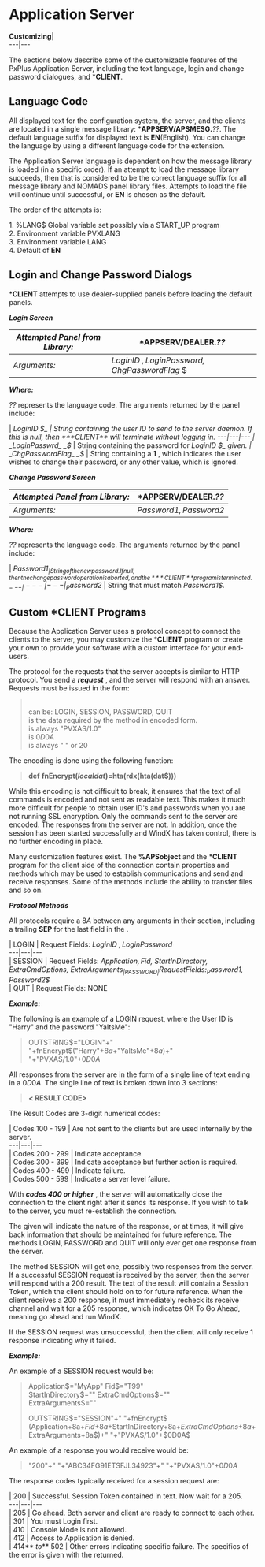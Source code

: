 # Application Server  
  
**Customizing**|   
---|---  
  
The sections below describe some of the customizable features of the PxPlus Application Server, including the text language, login and change password dialogues, and ***CLIENT**.

## Language Code

All displayed text for the configuration system, the server, and the clients are located in a single message library: ***APPSERV/APSMESG.**_??_. The default language suffix for displayed text is **EN**(English). You can change the language by using a different language code for the extension.

The Application Server language is dependent on how the message library is loaded (in a specific order). If an attempt to load the message library succeeds, then that is considered to be the correct language suffix for all message library and NOMADS panel library files. Attempts to load the file will continue until successful, or **EN** is chosen as the default.

The order of the attempts is:

1\. %LANG$ Global variable set possibly via a START_UP program  
2\. Environment variable PVXLANG  
3\. Environment variable LANG  
4\. Default of **EN**

## Login and Change Password Dialogs

***CLIENT** attempts to use dealer-supplied panels before loading the default panels.

**_Login Screen_**

_Attempted Panel from Library:_ |  ***APPSERV/DEALER.**_??_  
---|---  
_Arguments:_ |  _LoginID_ _$, LoginPassword$, ChgPasswordFlag_ $  
  
**_Where:_**

_??_ represents the language code. The arguments returned by the panel include:

|  _LoginID_ _$_ |  String containing the user ID to send to the server daemon. If this is null, then ***CLIENT** will terminate without logging in.  
---|---|---  
|  _LoginPasswrd_ _$_ |  String containing the password for _LoginID_ _$_ given.  
|  _ChgPasswordFlag_ _$_ |  String containing a **1** , which indicates the user wishes to change their password, or any other value, which is ignored.  
  
**_Change Password Screen_**

_Attempted Panel from Library:_ |  ***APPSERV/DEALER.**_??_  
---|---  
_Arguments:_ |  _Password1$, Password2$_  
  
**_Where:_**

_??_ represents the language code. The arguments returned by the panel include:

|  _Password1$_ |  String of the new password. If null, then the change password operation is aborted, and the ***CLIENT** program is terminated.  
---|---|---  
|  _Password2$_ |  String that must match _Password1$._  
  
## Custom *CLIENT Programs

Because the Application Server uses a protocol concept to connect the clients to the server, you may customize the ***CLIENT** program or create your own to provide your software with a custom interface for your end-users.

The protocol for the requests that the server accepts is similar to HTTP protocol. You send a **_request_** , and the server will respond with an answer. Requests must be issued in the form:

> <METHOD><SPACE><REQUEST><SPACE><PROTOCOL><CRLF>  
>  <METHOD> can be: LOGIN, SESSION, PASSWORD, QUIT  
>  <REQUEST> is the data required by the method in encoded form.  
>  <PROTOCOL> is always "PVXAS/1.0"  
>  <CRLF> is $0D0A$  
>  <SPACE> is always " " or $20$

The encoding is done using the following function:

> **def** **fnEncrypt$(local dat$)=hta(rdx(hta(dat$)))**

While this encoding is not difficult to break, it ensures that the text of all commands is encoded and not sent as readable text. This makes it much more difficult for people to obtain user ID's and passwords when you are not running SSL encryption. Only the commands sent to the server are encoded. The responses from the server are not. In addition, once the session has been started successfully and WindX has taken control, there is no further encoding in place.

Many customization features exist. The **%APSobject** and the ***CLIENT** program for the client side of the connection contain properties and methods which may be used to establish communications and send and receive responses. Some of the methods include the ability to transfer files and so on.

**_Protocol Methods_**

All protocols require a $8A$ between any arguments in their <REQUEST> section, including a trailing **SEP** for the last field in the <REQUEST>.

|  LOGIN |  Request Fields: _LoginID_ _$, LoginPassword$_  
---|---|---  
|  SESSION |  Request Fields: _Application$, Fid$, StartInDirectory$, ExtraCmdOptions$, ExtraArguments$_  
|  PASSWORD |  Request Fields: _Password1$, Password2$_  
|  QUIT |  Request Fields: NONE  
  
**_Example:_**

The following is an example of a LOGIN request, where the User ID is "Harry" and the password "YaItsMe":

> OUTSTRING$="LOGIN"+"  
>  "+fnEncrypt$("Harry"+$8a$+"YaItsMe"+$8a$)+"  
>  "+"PVXAS/1.0"+$0D0A$

All responses from the server are in the form of a single line of text ending in a $0D0A$. The single line of text is broken down into 3 sections:

> **< RESULT CODE><SPACE><TEXT><SPACE><PROTOCOL><CRLF>**

The Result Codes are 3-digit numerical codes:

|  Codes 100 - 199 |  Are not sent to the clients but are used internally by the server.  
---|---|---  
|  Codes 200 - 299 |  Indicate acceptance.  
|  Codes 300 - 399 |  Indicate acceptance but further action is required.  
|  Codes 400 - 499 |  Indicate failure.  
|  Codes 500 - 599 |  Indicate a server level failure.  
  
With **_codes 400 or higher_** , the server will automatically close the connection to the client right after it sends its response. If you wish to talk to the server, you must re-establish the connection.

The <TEXT> given will indicate the nature of the response, or at times, it will give back information that should be maintained for future reference. The methods LOGIN, PASSWORD and QUIT will only ever get one response from the server.

The method SESSION will get one, possibly two responses from the server. If a successful SESSION request is received by the server, then the server will respond with a 200 result. The text of the result will contain a Session Token, which the client should hold on to for future reference. When the client receives a 200 response, it must immediately recheck its receive channel and wait for a 205 response, which indicates OK To Go Ahead, meaning go ahead and run WindX.

If the SESSION request was unsuccessful, then the client will only receive 1 response indicating why it failed.

**_Example:_**

An example of a SESSION request would be:

> Application$="MyApp"  
>  Fid$="T99"  
> StartInDirectory$=""  
> ExtraCmdOptions$=""  
> ExtraArguments$=""  
>   
>  OUTSTRING$="SESSION"+" "+fnEncrypt$  
>  (Application$+$8a$+Fid$+$8a$+StartInDirectory$+$8a$+ExtraCmdOptions$+$8a$+ExtraArguments$+$8a$)+" "+"PVXAS/1.0"+$0D0A$

An example of a response you would receive would be:

> "200"+" "+"ABC34FG91ETSFJL34923"+" "+"PVXAS/1.0"+$0D0A$

The response codes typically received for a session request are:

|  200 |  Successful. Session Token contained in text. Now wait for a 205.  
---|---|---  
|  205 |  Go ahead. Both server and client are ready to connect to each other.  
|  301 |  You must Login first.  
|  410 |  Console Mode is not allowed.  
|  412 |  Access to Application is denied.  
|  414** _to_** 502 |  Other errors indicating specific failure. The specifics of the error is given with the <TEXT> returned.
